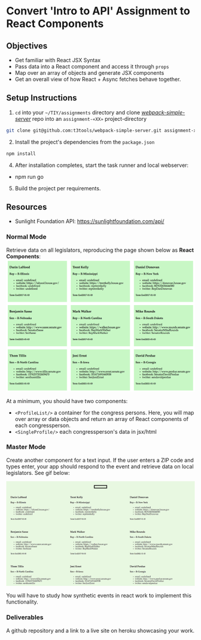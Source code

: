 # Convert 'Intro to API' Assignment to React Components

## Objectives
  * Get familiar with React JSX Syntax
  * Pass data into a React component and access it through `props`
  * Map over an array of objects and generate JSX components
  * Get an overall view of how React + Async fetches behave together.

## Setup Instructions

1. `cd` into your `~/TIY/assignments` directory and clone [*webpack-simple-server*](https://github.com/t3tools/webpack-simple-server) repo into an `assignment-«XX»` project-directory

  ```sh
  git clone git@github.com:t3tools/webpack-simple-server.git assignment-xx
  ```

2. Install the project's dependencies from the `package.json`
  ```sh
  npm install
  ```

4. After installation completes, start the task runner and local webserver:
  + npm run go

5. Build the project per requirements.


## Resources

 * Sunlight Foundation API: https://sunlightfoundation.com/api/

### Normal Mode

Retrieve data on all legislators, reproducing the page shown below as **React Components**: ![img](./static.png)

At a minimum, you should have two components: 
  - `<ProfileList/>` a container for the congress persons. Here, you will map over  array or data objects and return an array of React  components of each congressperson. 
  - `<SingleProfile/>` each congressperson's data in jsx/html


### Master Mode

Create another component for a text input. If the user enters a ZIP code and types enter, your app should respond to the event and retrieve data on local legislators.  See gif below: 

![img](./adventure_mode.gif)

You will have to study how synthetic events in react work to implement this functionality.


### Deliverables

A github repository and a link to a live site on heroku showcasing your work.